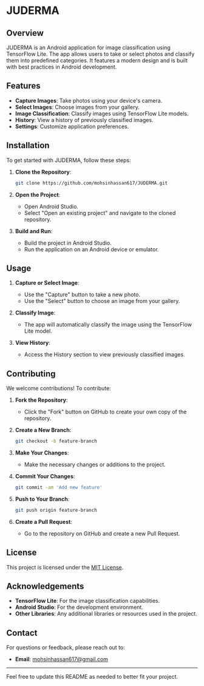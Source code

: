 # JUDERMA

## Overview

JUDERMA is an Android application for image classification using TensorFlow Lite. The app allows users to take or select photos and classify them into predefined categories. It features a modern design and is built with best practices in Android development.

## Features

- **Capture Images**: Take photos using your device's camera.
- **Select Images**: Choose images from your gallery.
- **Image Classification**: Classify images using TensorFlow Lite models.
- **History**: View a history of previously classified images.
- **Settings**: Customize application preferences.

## Installation

To get started with JUDERMA, follow these steps:

1. **Clone the Repository**:
    ```sh
    git clone https://github.com/mohsinhassan617/JUDERMA.git
    ```

2. **Open the Project**:
    - Open Android Studio.
    - Select "Open an existing project" and navigate to the cloned repository.

3. **Build and Run**:
    - Build the project in Android Studio.
    - Run the application on an Android device or emulator.

## Usage

1. **Capture or Select Image**:
   - Use the "Capture" button to take a new photo.
   - Use the "Select" button to choose an image from your gallery.

2. **Classify Image**:
   - The app will automatically classify the image using the TensorFlow Lite model.

3. **View History**:
   - Access the History section to view previously classified images.

## Contributing

We welcome contributions! To contribute:

1. **Fork the Repository**:
    - Click the "Fork" button on GitHub to create your own copy of the repository.

2. **Create a New Branch**:
    ```sh
    git checkout -b feature-branch
    ```

3. **Make Your Changes**:
    - Make the necessary changes or additions to the project.

4. **Commit Your Changes**:
    ```sh
    git commit -am 'Add new feature'
    ```

5. **Push to Your Branch**:
    ```sh
    git push origin feature-branch
    ```

6. **Create a Pull Request**:
    - Go to the repository on GitHub and create a new Pull Request.

## License

This project is licensed under the [MIT License](LICENSE.txt).

## Acknowledgements

- **TensorFlow Lite**: For the image classification capabilities.
- **Android Studio**: For the development environment.
- **Other Libraries**: Any additional libraries or resources used in the project.

## Contact

For questions or feedback, please reach out to:

- **Email**: [mohsinhassan617@gmail.com](mailto:mohsinhassan617@gmail.com)

---

Feel free to update this README as needed to better fit your project.
